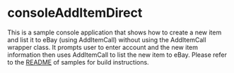 # consoleAddItemDirect

This is a sample console application that shows how to create a new item and list it to eBay (using AddItemCall) without using the AddItemCall wrapper
class. It prompts user to enter account and the new item information then uses AddItemCall to list the new item to eBay. Please refer to
the [README](../README.md) of samples for build instructions.